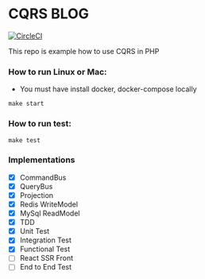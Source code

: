 # CQRS BLOG
[![CircleCI](https://circleci.com/gh/zawiszaty/cqrs-blog.svg?style=svg)](https://circleci.com/gh/zawiszaty/cqrs-blog)

This repo is example how to use CQRS in PHP

### How to run Linux or Mac:
* You must have install docker, docker-compose locally
```
make start
```
### How to run test:
```
make test
```
### Implementations
- [x] CommandBus
- [x] QueryBus
- [x] Projection
- [x] Redis WriteModel
- [x] MySql ReadModel
- [x] TDD
- [x] Unit Test
- [x] Integration Test
- [x] Functional Test
- [ ] React SSR Front
- [ ] End to End Test